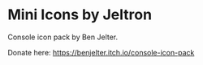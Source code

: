 # Mini Icons by Jeltron

Console icon pack by Ben Jelter.

Donate here: https://benjelter.itch.io/console-icon-pack
